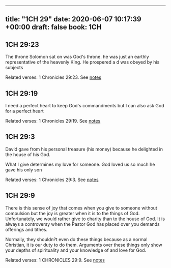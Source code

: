 
---
title: "1CH 29"
date: 2020-06-07 10:17:39 +00:00
draft: false
book: 1CH
---

## 1CH 29:23

The throne Solomon sat on was God's throne. he was just an earthly representative of the heavenly King. He prospered a d was obeyed by his subjects

Related verses: 1 Chronicles 29:23. See [notes](https://my.bible.com/notes/3446619481597273045)


## 1CH 29:19

I need a perfect heart to keep God's commandments but I can also ask God for a perfect heart

Related verses: 1 Chronicles 29:19. See [notes](https://my.bible.com/notes/3423344803504185566)


## 1CH 29:3

David gave from his personal treasure (his money) because he delighted in the house of his God.

What I give determines my love for someone. God loved us so much he gave his only son

Related verses: 1 Chronicles 29:3. See [notes](https://my.bible.com/notes/3423336603748917401)


## 1CH 29:9

There is this sense of joy that comes when you give to someone without compulsion but the joy is greater when it is to the things of God. Unfortunately, we would rather give to charity than to the house of God. It is always a controversy when the Pastor God has placed over you demands offerings and tithes.

Normally, they shouldn?t even do these things because as a normal Christian, it is our duty to do them. Arguments over these things only show your depths of spirituality and your knowledge of and love for God.

Related verses: 1 CHRONICLES 29:9. See [notes](https://my.bible.com/notes/2795830586114827231)

